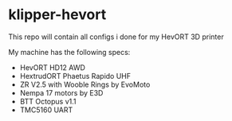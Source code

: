 # klipper-hevort

This repo will contain all configs i done for my HevORT 3D printer

My machine has the following specs:

* HevORT HD12 AWD
* HextrudORT Phaetus Rapido UHF
* ZR V2.5 with Wooble Rings by EvoMoto
* Nempa 17 motors by E3D
* BTT Octopus v1.1
* TMC5160 UART
